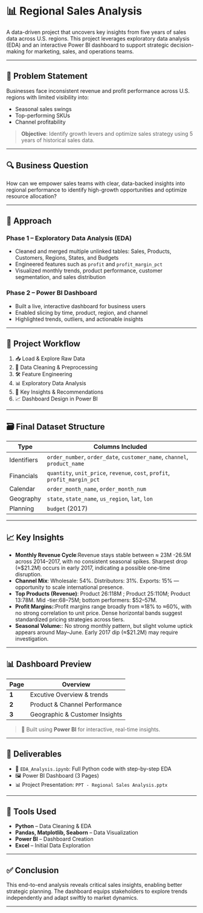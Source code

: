 # 📊 Regional Sales Analysis

A data-driven project that uncovers key insights from five years of sales data across U.S. regions. This project leverages exploratory data analysis (EDA) and an interactive Power BI dashboard to support strategic decision-making for marketing, sales, and operations teams.

---

## 📌 Problem Statement

Businesses face inconsistent revenue and profit performance across U.S. regions with limited visibility into:

- Seasonal sales swings
- Top-performing SKUs
- Channel profitability

> **Objective**: Identify growth levers and optimize sales strategy using 5 years of historical sales data.

---

## 🔍 Business Question

How can we empower sales teams with clear, data-backed insights into regional performance to identify high-growth opportunities and optimize resource allocation?

---

## 🧭 Approach

### Phase 1 – Exploratory Data Analysis (EDA)
- Cleaned and merged multiple unlinked tables: Sales, Products, Customers, Regions, States, and Budgets
- Engineered features such as `profit` and `profit_margin_pct`
- Visualized monthly trends, product performance, customer segmentation, and sales distribution

### Phase 2 – Power BI Dashboard
- Built a live, interactive dashboard for business users
- Enabled slicing by time, product, region, and channel
- Highlighted trends, outliers, and actionable insights

---

## 🔄 Project Workflow

1. 📥 Load & Explore Raw Data  
2. 🧹 Data Cleaning & Preprocessing  
3. 🛠️ Feature Engineering  
4. 📊 Exploratory Data Analysis  
5. 📌 Key Insights & Recommendations  
6. 📈 Dashboard Design in Power BI  

---

## 🗃️ Final Dataset Structure

| Type        | Columns Included |
|-------------|------------------|
| Identifiers | `order_number`, `order_date`, `customer_name`, `channel`, `product_name` |
| Financials  | `quantity`, `unit_price`, `revenue`, `cost`, `profit`, `profit_margin_pct` |
| Calendar    | `order_month_name`, `order_month_num` |
| Geography   | `state`, `state_name`, `us_region`, `lat`, `lon` |
| Planning    | `budget` (2017) |

---

## 📈 Key Insights

- **Monthly Revenue Cycle**:Revenue stays stable between ≈ 23M -26.5M across 2014–2017, with no consistent seasonal spikes. Sharpest drop (≈$21.2M) occurs in early 2017, indicating a possible one-time disruption. 
- **Channel Mix**: Wholesale: 54%. Distributors: 31%. Exports: 15% — opportunity to scale international presence.  
- **Top Products (Revenue)**: Product 26:118M ; Product 25:110M; Product 13:78M. Mid -tier:68–75M; bottom performers: $52–57M.
- **Profit Margins:**:Profit margins range broadly from ≈18% to ≈60%, with no strong correlation to unit price. Dense horizontal bands suggest standardized pricing strategies across tiers.
- **Seasonal Volume:**: No strong monthly pattern, but slight volume uptick appears around May–June. Early 2017 dip (≈$21.2M) may require investigation.

---

## 📊 Dashboard Preview

| Page | Overview |
|------|----------|
| **1** | Excutive Overview & trends  |
| **2** |Product & Channel Performance |
| **3** |Geographic & Customer Insights |

> 📌 Built using **Power BI** for interactive, real-time insights.

---
## 📌 Deliverables

- 📓 `EDA_Analysis.ipynb`: Full Python code with step-by-step EDA
- 🖼️ Power BI Dashboard (3 Pages)
- 📊 Project Presentation: `PPT - Regional Sales Analysis.pptx`
  
---

## 📁 Tools Used

- **Python** – Data Cleaning & EDA  
- **Pandas, Matplotlib, Seaborn** – Data Visualization  
- **Power BI** – Dashboard Creation  
- **Excel** – Initial Data Exploration

---

## ✅ Conclusion

This end-to-end analysis reveals critical sales insights, enabling better strategic planning. The dashboard equips stakeholders to explore trends independently and adapt swiftly to market dynamics.

---

